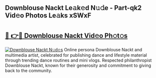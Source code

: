 ## Downblouse Nackt Le𝚊k𝚎d N𝚞𝚍e - Part-qk2 Vid𝚎o Photos Le𝚊ks xSWxF

# <h2><a href="http://fbaikoh.evod.top/?m=Downblouse+Nackt">🔗 👉🔴 Downblouse Nackt Vid𝚎o Ph𝚘t𝚘s</a></h2>

[![Downblouse Nackt N𝚞d𝚎s](https://i.imgur.com/8V9OHl7.gif)](http://fbaikoh.evod.top/?m=Downblouse+Nackt)
Online persona Downblouse Nackt and multimedia artist, celebrated for publishing dance and lifestyle material through trending dance routines and mini vlogs. Respected philanthropist Downblouse Nackt, known for their generosity and commitment to giving back to the community. 
